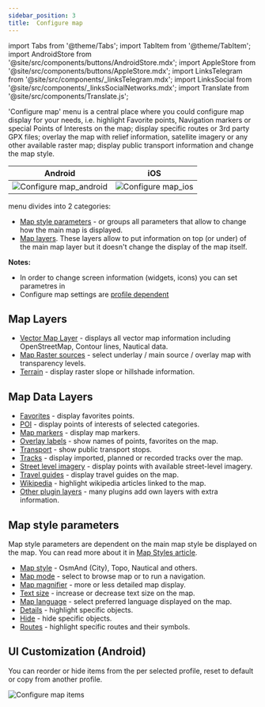 ```yaml
---
sidebar_position: 3
title:  Configure map
---
```


import Tabs from '@theme/Tabs';
import TabItem from '@theme/TabItem';
import AndroidStore from '@site/src/components/buttons/AndroidStore.mdx';
import AppleStore from '@site/src/components/buttons/AppleStore.mdx';
import LinksTelegram from '@site/src/components/_linksTelegram.mdx';
import LinksSocial from '@site/src/components/_linksSocialNetworks.mdx';
import Translate from '@site/src/components/Translate.js';


'Configure map' menu is a central place where you could configure map display for your needs, i.e. highlight Favorite points, Navigation markers or special Points of Interests on the map; display specific routes or 3rd party GPX files; overlay the map with relief information, satellite imagery or any other available raster map; display public transport information and change the map style.


| Android | iOS |
| :---: | :---: |
| ![Configure map_android](@site/static/img/map/configure-map-android.png) | ![Configure map_ios](@site/static/img/map/configure-map-ios.png) |

**<Translate android="true" ids="configure_map"/>** menu divides into 2 categories:
- [Map style parameters](#map-style-parameters) - **<Translate android="true" ids="map_widget_map_rendering"/>** or **<Translate ios="true" ids="map_settings_style"/>** groups all parameters that allow to change how the main map is displayed.
- [Map layers](#map-layers). These layers allow to put information on top (or under) of the main map layer but it doesn't change the display of the map itself.


**Notes:** 
- In order to change screen information (widgets, icons) you can set parametres in [<Translate android="true" ids="layer_map_appearance"/>](../widgets.md)
- Configure map settings are [profile dependent](../personal/profiles)

## Map Layers
   - [Vector Map Layer](../map/vector-maps) - displays all vector map information including OpenStreetMap, Contour lines, Nautical data.
   - [Map Raster sources](../map/raster-maps#select-map-as-main--underlay--overlay-layer) - select underlay / main source / overlay map with transparency levels.
   - [Terrain](../map/raster-maps#hillshade--slopeg) - display raster slope or hillshade information.

## Map Data Layers
   - [Favorites](../map/point-layers-on-map) - display favorites points.
   - [POI](../map/point-layers-on-map) - display points of interests of selected categories.
   - [Map markers](../map/point-layers-on-map) - display map markers.
   - [Overlay labels](../map/point-layers-on-map) - show names of points, favorites on the map.
   - [Transport](../map/vector-maps#transport) - show public transport stops.
   - [Tracks](../map/tracks-on-map) - display imported, planned or recorded tracks over the map.
   - [Street level imagery](../plugins/mapillary#viewing-images) - display points with available street-level imagery.
   - [Travel guides](../plan-route/travel-guides) - display travel guides on the map.
   - [Wikipedia](../plugins/wikipedia) - highlight wikipedia articles linked to the map.
   - [Other plugin layers](../plugins) - many plugins add own layers with extra information.

## Map style parameters
Map style parameters are dependent on the main map style be displayed on the map. You can read more about it in [Map Styles article](../map/vector-maps).
   - [Map style](../map/vector-maps#default-map-styles) - OsmAnd (City), Topo, Nautical and others.
   - [Map mode](../map/vector-maps#map-mode) - select to browse map or to run a navigation.
   - [Map magnifier](../map/vector-maps#map-magnifier) - more or less detailed map display.
   - [Text size](../map/vector-maps#text-size) - increase or decrease text size on the map.
   - [Map language](../map/vector-maps#map-language) - select preferred language displayed on the map.
   - [Details](../map/vector-maps#details) - highlight specific objects.
   - [Hide](../map/vector-maps#hide) - hide specific objects.
   - [Routes](../map/vector-maps#routes) - highlight specific routes and their symbols.
   
## UI Customization (Android)
   
You can reorder or hide items from the <Translate android="true" ids="android_button_seq"/> <Translate android="true" ids="configure_map"/> per selected profile, reset to default or copy from another profile.
   
<Translate android="true" ids="android_button_seq"/> <Translate android="true" ids="shared_string_menu,configure_profile,ui_customization,configure_map"/>

<p> </p>

![Configure map items ](@site/static/img/settings/configure-screen-ui-customization.png)


